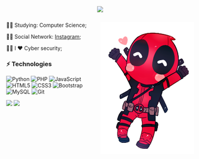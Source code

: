 
<h1 align="center">
  <a href="https://git.io/typing-svg">
    <img src="https://readme-typing-svg.herokuapp.com/?lines=Hi,+I'm+Matheus;Welcome+to+my+world&center=true&size=27">
  </a>
</h1>

<!-- ## Hello I'm Matheus<br>Welcome to my world 👁‍🗨 -->
<img src="images/deadpool.png" alt="Matheuss0xf" width="250" align="right">

👨‍🎓 Studying: Computer Science;

🙋‍♂️ Social Network: <a href="https://www.instagram.com/matheuss0xf/">Instagram</a>;

👨‍💻 I ❤️ Cyber security;

### ⚡ Technologies

![Python](https://img.shields.io/badge/-Python-black?style=flat-square&logo=Python)
![PHP](https://img.shields.io/badge/-PHP-black?style=flat-square&logo=php)
![JavaScript](https://img.shields.io/badge/-JavaScript-black?style=flat-square&logo=javascript)
![HTML5](https://img.shields.io/badge/-HTML5-E34F26?style=flat-square&logo=html5&logoColor=white)
![CSS3](https://img.shields.io/badge/-CSS3-1572B6?style=flat-square&logo=css3)
![Bootstrap](https://img.shields.io/badge/-Bootstrap-563D7C?style=flat-square&logo=bootstrap)
![MySQL](https://img.shields.io/badge/-MySQL-black?style=flat-square&logo=mysql)
![Git](https://img.shields.io/badge/-Git-black?style=flat-square&logo=git)


![](https://komarev.com/ghpvc/?username=matheuss0xf&style=flat-square&label=Views)
![](https://badges.pufler.dev/visits/matheuss0xf/matheuss0xf?color=black&logo=github&style=flat-square)
